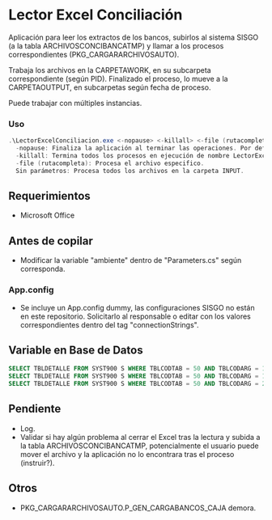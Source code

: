 # Lector Excel Conciliación
Aplicación para leer los extractos de los bancos, subirlos al sistema SISGO (a la tabla ARCHIVOSCONCIBANCATMP) y llamar a los procesos correspondientes (PKG_CARGARARCHIVOSAUTO).

Trabaja los archivos en la CARPETAWORK, en su subcarpeta correspondiente (según PID). Finalizado el proceso, lo mueve a la CARPETAOUTPUT, en subcarpetas según fecha de proceso.

Puede trabajar con múltiples instancias.


### Uso

```powershell
.\LectorExcelConciliacion.exe <-nopause> <-killall> <-file (rutacompleta)>
  -nopause: Finaliza la aplicación al terminar las operaciones. Por defecto, pausa la aplicación.
  -killall: Termina todos los procesos en ejecución de nombre LectorExcelConciliacion.exe.
  -file (rutacompleta): Procesa el archivo especifico.
  Sin parámetros: Procesa todos los archivos en la carpeta INPUT.
```

## Requerimientos
 - Microsoft Office

## Antes de copilar
 - Modificar la variable "ambiente" dentro de "Parameters.cs" según corresponda.

### App.config
 - Se incluye un App.config dummy, las configuraciones SISGO no están en este repositorio.
Solicitarlo al responsable o editar con los valores correspondientes dentro del tag "connectionStrings".

## Variable en Base de Datos
```SQL
SELECT TBLDETALLE FROM SYST900 S WHERE TBLCODTAB = 50 AND TBLCODARG = 14 --CARPETAINPUT
SELECT TBLDETALLE FROM SYST900 S WHERE TBLCODTAB = 50 AND TBLCODARG = 15 --CARPETAOUTPUT
SELECT TBLDETALLE FROM SYST900 S WHERE TBLCODTAB = 50 AND TBLCODARG = 29 --CARPETAWORK
```

## Pendiente
 - Log.
 - Validar si hay algún problema al cerrar el Excel tras la lectura y subida a la tabla ARCHIVOSCONCIBANCATMP, potencialmente el usuario puede mover el archivo y la aplicación no lo encontrara tras el proceso (instruir?).

## Otros
 - PKG_CARGARARCHIVOSAUTO.P_GEN_CARGABANCOS_CAJA demora.
